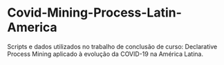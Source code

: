 # Covid-Mining-Process-Latin-America
Scripts e dados utilizados no trabalho de conclusão de curso: Declarative Process Mining aplicado à evolução da COVID-19 na América Latina. 
